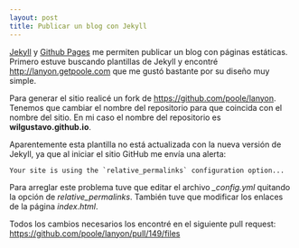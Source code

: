 ```yaml
---
layout: post
title: Publicar un blog con Jekyll
---
```


[Jekyll](https://jekyllrb.com) y [Github Pages](https://pages.github.com) me permiten publicar un blog con páginas estáticas. Primero estuve buscando plantillas de Jekyll y encontré <http://lanyon.getpoole.com> que me gustó bastante por su diseño muy simple.

Para generar el sitio realicé un fork de <https://github.com/poole/lanyon>. Tenemos que cambiar el nombre del repositorio para que coincida con el nombre del sitio. En mi caso el nombre del repositorio es **wilgustavo.github.io**.

Aparentemente esta plantilla no está actualizada con la nueva versión de Jekyll, ya que al iniciar el sitio GitHub me envía una alerta: 

    Your site is using the `relative_permalinks` configuration option...

Para arreglar este problema tuve que editar el archivo *_config.yml* quitando la opción de *relative_permalinks*. También tuve que modificar los enlaces de la página *index.html*.

Todos los cambios necesarios los encontré en el siguiente pull request: <https://github.com/poole/lanyon/pull/149/files>   

